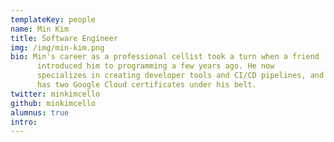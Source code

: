 ```yaml
---
templateKey: people
name: Min Kim
title: Software Engineer
img: /img/min-kim.png
bio: Min's career as a professional cellist took a turn when a friend
      introduced him to programming a few years ago. He now
      specializes in creating developer tools and CI/CD pipelines, and
      has two Google Cloud certificates under his belt.
twitter: minkimcello
github: minkimcello
alumnus: true
intro: 
---
```

